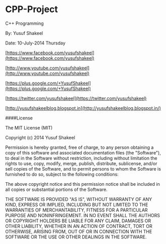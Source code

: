 CPP-Project
===========

C++ Programming

By: Yusuf Shakeel

Date: 10-July-2014 Thursday

[https://www.facebook.com/yusufshakeel](https://www.facebook.com/yusufshakeel)

[http://www.youtube.com/yusufshakeel](http://www.youtube.com/yusufshakeel)

[https://plus.google.com/+YusufShakeel](https://plus.google.com/+YusufShakeel)

[https://twitter.com/yusufshakeel](https://twitter.com/yusufshakeel)

[http://yusufshakeelblog.blogspot.in](http://yusufshakeelblog.blogspot.in/)



####License

The MIT License (MIT)

Copyright (c) 2014 Yusuf Shakeel

Permission is hereby granted, free of charge, to any person obtaining a copy
of this software and associated documentation files (the "Software"), to deal
in the Software without restriction, including without limitation the rights
to use, copy, modify, merge, publish, distribute, sublicense, and/or sell
copies of the Software, and to permit persons to whom the Software is
furnished to do so, subject to the following conditions:

The above copyright notice and this permission notice shall be included in all
copies or substantial portions of the Software.

THE SOFTWARE IS PROVIDED "AS IS", WITHOUT WARRANTY OF ANY KIND, EXPRESS OR
IMPLIED, INCLUDING BUT NOT LIMITED TO THE WARRANTIES OF MERCHANTABILITY,
FITNESS FOR A PARTICULAR PURPOSE AND NONINFRINGEMENT. IN NO EVENT SHALL THE
AUTHORS OR COPYRIGHT HOLDERS BE LIABLE FOR ANY CLAIM, DAMAGES OR OTHER
LIABILITY, WHETHER IN AN ACTION OF CONTRACT, TORT OR OTHERWISE, ARISING FROM,
OUT OF OR IN CONNECTION WITH THE SOFTWARE OR THE USE OR OTHER DEALINGS IN THE
SOFTWARE.
